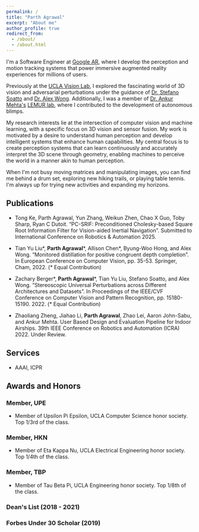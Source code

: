 ```yaml
---
permalink: /
title: "Parth Agrawal"
excerpt: "About me"
author_profile: true
redirect_from: 
  - /about/
  - /about.html
---
```


I'm a Software Engineer at [Google AR](https://arvr.google.com/), where I develop the perception and motion tracking systems that power immersive augmented reality experiences for millions of users.

Previously at the [UCLA Vision Lab](), I explored the fascinating world of 3D vision and adversarial perturbations under the guidance of [Dr. Stefano Soatto](http://web.cs.ucla.edu/~soatto/) and [Dr. Alex Wong](https://vision.cs.yale.edu/members/alex-wong.html). Additionally, I was a member of [Dr. Ankur Mehta's](https://www.ee.ucla.edu/ankur-mehta/) [LEMUR lab](https://uclalemur.com/), where I contributed to the development of autonomous blimps.

My research interests lie at the intersection of computer vision and machine learning, with a specific focus on 3D vision and sensor fusion. My work is motivated by a desire to understand human perception and develop intelligent systems that enhance human capabilities. My central focus is to create perception systems that can learn continuously and accurately interpret the 3D scene through geometry, enabling machines to perceive the world in a manner akin to human perception.

When I'm not busy moving matrices and manipulating images, you can find me behind a drum set, exploring new hiking trails, or playing table tennis. I'm always up for trying new activities and expanding my horizons.

## Publications

* Tong Ke, Parth Agrawal, Yun Zhang, Weikun Zhen, Chao X Guo, Toby Sharp, Ryan C Dutoit. “PC-SRIF:
Preconditioned Cholesky-based Square Root Information Filter for Vision-aided Inertial Navigation”. Submitted to
International Conference on Robotics & Automation 2025.

 * Tian Yu Liu\*, **Parth Agrawal**\*, Allison Chen\*, Byung-Woo Hong, and Alex Wong. “Monitored distillation for
positive congruent depth completion”. In European Conference on Computer Vision, pp. 35-53. Springer, Cham, 2022.
(* Equal Contribution)

* Zachary Berger\*, **Parth Agrawal**\*, Tian Yu Liu, Stefano Soatto, and Alex Wong. “Stereoscopic Universal
Perturbations across Different Architectures and Datasets”. In Proceedings of the IEEE/CVF Conference on Computer
Vision and Pattern Recognition, pp. 15180-15190. 2022. (* Equal Contribution)

*	Zhaoliang Zheng, Jiahao Li, **Parth Agrawal**, Zhao Lei, Aaron John-Sabu, and Ankur Mehta. User Based Design and Evaluation Pipeline for Indoor Airships. 39th IEEE Conference on Robotics and Automation (ICRA) 2022. Under Review.

## Services

* AAAI, ICPR

## Awards and Honors

### Member, UPE
  * Member of Upsilon Pi Epsilon, UCLA Computer Science honor society. Top 1/3rd of the class.

### Member, HKN
  * Member of Eta Kappa Nu, UCLA Electrical Engineering honor society. Top 1/4th of the class.

### Member, TBP
  * Member of Tau Beta Pi, UCLA Engineering honor society. Top 1/8th of the class.

### Dean's List (2018 - 2021)

### Forbes Under 30 Scholar (2019)
